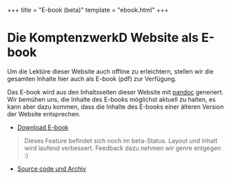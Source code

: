 +++
title = "E-book (beta)"
template = "ebook.html"
+++

# Die KomptenzwerkD Website als E-book

Um die Lektüre dieser Website auch offline zu erleichtern, stellen wir die gesamten Inhalte hier auch als E-book (pdf) zur Verfügung.

Das E-book wird aus den Inhaltsseiten dieser Website mit [pandoc](https://pandoc.org/) generiert. Wir bemühen uns, die Inhalte des E-books möglichst aktuell zu halten, es kann aber dazu kommen, dass die Inhalte des E-books einer älteren Version der Website entsprechen. 

* [Download E-book](https://github.com/KompetenzwerkD/infoportal-ebook/raw/master/ebook/kompetenzwerkd_infoportal.pdf)


> Dieses Feature befindet sich noch im beta-Status. Layout und Inhalt wird laufend verbessert. Feedback dazu nehmen wir genre entgegen :) 

* [Source code und Archiv](https://github.com/KompetenzwerkD/infoportal-ebook)

